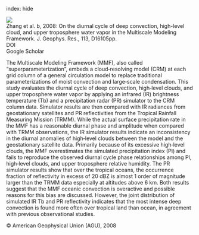 index: hide

<div class="Citation">
    <div class="Citation-thumb CitationThumb-linked"  data-href="https://doi.org/10.1029/2008jd009905">
      <img src="https://static.claimspace.cloud/climate-study-static/refs/thumbs/9/Zhang_et_al_2008b-thumb.png" />
    </div>

  <div class="Citation-body">
    <div class="Citation-text">Zhang et al. b, 2008: On the diurnal cycle of deep convection, high-level cloud, and upper troposphere water vapor in the Multiscale Modeling Framework. <span class="Article-journal">J. Geophys. Res., </span><span class="Article-volume">113, </span>D16105pp.</div>
    <div class="Citation-links">
      <div class="CitationLink" data-href="https://doi.org/10.1029/2008jd009905">
        <div class="CitationLink-icon CitationLink-Doi"></div>
        <div class="CitationLink-text">DOI</div>
      </div>
      <div class="CitationLink" data-href="https://scholar.google.com/scholar?q=10.1029/2008jd009905">
        <div class="CitationLink-icon CitationLink-Scholar"></div>
        <div class="CitationLink-text">Google Scholar</div>
      </div>
    </div>
  </div>
</div>

The Multiscale Modeling Framework (MMF), also called “superparameterization”, embeds a cloud‐resolving model (CRM) at each grid column of a general circulation model to replace traditional parameterizations of moist convection and large‐scale condensation. This study evaluates the diurnal cycle of deep convection, high‐level clouds, and upper troposphere water vapor by applying an infrared (IR) brightness temperature (Tb) and a precipitation radar (PR) simulator to the CRM column data. Simulator results are then compared with IR radiances from geostationary satellites and PR reflectivities from the Tropical Rainfall Measuring Mission (TRMM). While the actual surface precipitation rate in the MMF has a reasonable diurnal phase and amplitude when compared with TRMM observations, the IR simulator results indicate an inconsistency in the diurnal anomalies of high‐level clouds between the model and the geostationary satellite data. Primarily because of its excessive high‐level clouds, the MMF overestimates the simulated precipitation index (PI) and fails to reproduce the observed diurnal cycle phase relationships among PI, high‐level clouds, and upper troposphere relative humidity. The PR simulator results show that over the tropical oceans, the occurrence fraction of reflectivity in excess of 20 dBZ is almost 1 order of magnitude larger than the TRMM data especially at altitudes above 6 km. Both results suggest that the MMF oceanic convection is overactive and possible reasons for this bias are discussed. However, the joint distribution of simulated IR Tb and PR reflectivity indicates that the most intense deep convection is found more often over tropical land than ocean, in agreement with previous observational studies.

<div class="Citation-copy">
&copy; American Geophysical Union (AGU), 2008
</div>